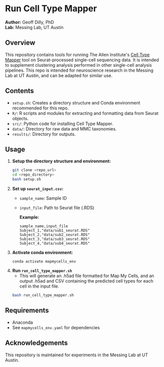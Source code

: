 #  Run Cell Type Mapper

**Author:** Geoff Dilly, PhD  
**Lab:** Messing Lab, UT Austin

## Overview

This repository contains tools for running The Allen Institute's [Cell Type Mapper](https://portal.brain-map.org/atlases-and-data/rnaseq/cell-type-mapper) tool on Seurat-processed single-cell sequencing data. It is intended to supplement clustering analysis performed in other single-cell analysis pipelines. This repo is intended for neuroscience research in the Messing Lab at UT Austin, and can be adapted for similar use.  

## Contents

- `setup.sh`: Creates a directory structure and Conda environment recommended for this repo.
- `R/`: R scripts and modules for extracting and formatting data from Seurat objects.
- `src/`: Python code for installing Cell Type Mapper.
- `data/`: Directory for raw data and MMC taxonomies.
- `results/`: Directory for outputs.

## Usage

1. **Setup the directory structure and environment:**
	```sh
	git clone <repo_url>
	cd <repo_directory>
	bash setup.sh
	```
2. **Set up `seurat_input.csv`:**
	- `sample_name`: Sample ID
	- `input_file`: Path to Seurat file (.RDS)  

		**Example:**
		```
		sample_name,input_file
		Subject_1,"data/sub1_seurat.RDS"
		Subject_2,"data/sub2_seurat.RDS"
		Subject_3,"data/sub3_seurat.RDS"
		Subject_4,"data/sub4_seurat.RDS"
		```
3. **Activate conda environment:**
	```
	conda activate mapmycells_env
	```
4. **Run `run_cell_type_mapper.sh`**
	- This will generate an .h5ad file formatted for Map My Cells, and an output .h5ad and CSV containing the predicted cell types for each cell in the input file.
	```sh
	bash run_cell_type_mapper.sh
	```

## Requirements

- Anaconda
- See `mapmycells_env.yaml` for dependencies

## Acknowledgements

This repository is maintained for experiments in the Messing Lab at UT Austin. 
